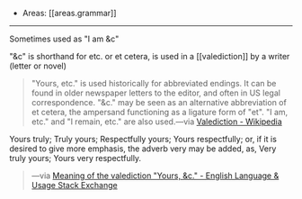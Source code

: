 
- Areas: [[areas.grammar]]

---

Sometimes used as "I am \&c"

"\&c" is shorthand for etc. or et cetera, is used in a [[valediction]] by a writer (letter or novel)

> "Yours, etc." is used historically for abbreviated endings. It can be found in older newspaper letters to the editor, and often in US legal correspondence. "\&c." may be seen as an alternative abbreviation of et cetera, the ampersand functioning as a ligature form of "et". "I am, etc." and "I remain, etc." are also used.—via [Valediction - Wikipedia](https://en.wikipedia.org/wiki/Valediction#Other_forms)

Yours truly; Truly yours; Respectfully yours; Yours respectfully; or, if it is desired to give more emphasis, the adverb very may be added, as, Very truly yours; Yours very respectfully.

> —via [Meaning of the valediction "Yours, \&c." - English Language & Usage Stack Exchange](https://english.stackexchange.com/questions/43403/meaning-of-the-valediction-yours-c)
